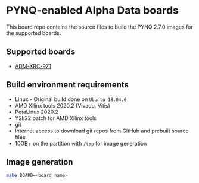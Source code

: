 # PYNQ-enabled Alpha Data boards

This board repo contains the source files to build the PYNQ 2.7.0 images for the supported boards.

## Supported boards

- [ADM-XRC-9Z1](./boards/ADM-XRC-9Z1/)

## Build environment requirements

- Linux - Original build done on `Ubuntu 18.04.6`
- AMD Xilinx tools 2020.2 (Vivado, Vitis)
- PetaLinux 2020.2
- Y2k22 patch for AMD Xilinx tools
- git
- Internet access to download git repos from GitHub and prebuilt source files
- 10GB+ on the partition with `/tmp` for image generation

## Image generation

```bash
make BOARD=<board name>
```
